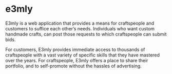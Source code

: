 # e3mly

E3mly is a web application that provides a means for craftspeople and customers to suffice each other’s needs. Individuals who want custom handmade crafts, can post those requests to which craftspeople can submit bids.

For customers, E3mly provides immediate access to thousands of craftspeople with a vast variety of specific skills that they have mastered over the years. For craftspeople, E3mly offers a place to share their portfolio, and to self-promote without the hassles of advertising.
